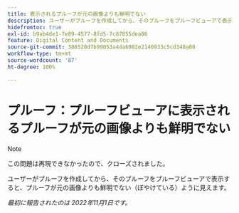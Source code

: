 ```yaml
---
title: 表示されるプルーフが元の画像よりも鮮明でない
description: ユーザーがプルーフを作成してから、そのプルーフをプルーフビューアで表示すると、プルーフが元の画像よりも鮮明でない（ぼやけている）ように見えます。
hidefromtoc: true
exl-id: b9ab4de1-7e89-4577-8fd5-7c87855dea86
feature: Digital Content and Documents
source-git-commit: 386528d7b99053a4da6982e2140933c5cd348a08
workflow-type: tm+mt
source-wordcount: '87'
ht-degree: 100%

---
```


# プルーフ：プルーフビューアに表示されるプルーフが元の画像よりも鮮明でない

<!--This is on both the WF and WFP TOCs-->

>[!NOTE]
>
>この問題は再現できなかったので、クローズされました。

ユーザーがプルーフを作成してから、そのプルーフをプルーフビューアで表示すると、プルーフが元の画像よりも鮮明でない（ぼやけている）ように見えます。

_最初に報告されたのは 2022年11月1日です。_
